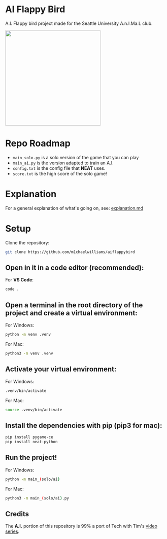 # AI Flappy Bird
A.I. Flappy bird project made for the Seattle University A.n.I.Ma.L club.

<img src="demo.gif" width="300" />

# Repo Roadmap
- `main_solo.py` is a solo version of the game that you can play
- `main_ai.py` is the version adapted to train an A.I.
- `config.txt` is the config file that __NEAT__ uses.
- `score.txt` is the high score of the solo game!

# Explanation

For a general explanation of what's going on, see: [explanation.md](explanation.md)

# Setup

Clone the repository:
```bash
git clone https://github.com/m1chaelwilliams/aiflappybird
```

## Open in it in a code editor (recommended):

For __VS Code__:
```bash
code .
```

## Open a terminal in the root directory of the project and create a virtual environment:

For Windows:
```bash
python -m venv .venv
```

For Mac:
```bash
python3 -m venv .venv
```

## Activate your virtual environment:

For Windows:
```bash
.venv/bin/activate
```

For Mac:
```bash
source .venv/bin/activate
```

## Install the dependencies with pip (pip3 for mac):

```bash
pip install pygame-ce
pip install neat-python
```

## Run the project!

For Windows:
```bash
python -m main_(solo/ai)
```

For Mac:
```bash
python3 -m main_(solo/ai).py
```

## Credits

The __A.I.__ portion of this repository is 99% a port of Tech with Tim's [video series](https://youtube.com/playlist?list=PLzMcBGfZo4-lwGZWXz5Qgta_YNX3_vLS2&si=2zazEkI7Tu0zfd8K).	